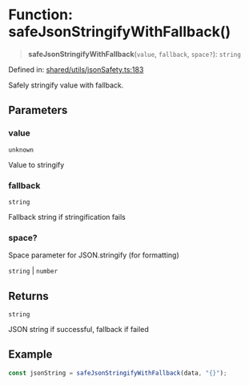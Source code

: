 # Function: safeJsonStringifyWithFallback()

> **safeJsonStringifyWithFallback**(`value`, `fallback`, `space?`): `string`

Defined in: [shared/utils/jsonSafety.ts:183](https://github.com/Nick2bad4u/Uptime-Watcher/blob/dca5483e793478722cd3e6e125cafcec5fc771f0/shared/utils/jsonSafety.ts#L183)

Safely stringify value with fallback.

## Parameters

### value

`unknown`

Value to stringify

### fallback

`string`

Fallback string if stringification fails

### space?

Space parameter for JSON.stringify (for formatting)

`string` | `number`

## Returns

`string`

JSON string if successful, fallback if failed

## Example

```typescript
const jsonString = safeJsonStringifyWithFallback(data, "{}");
```
